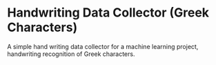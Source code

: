 # Handwriting Data Collector (Greek Characters) #

A simple hand writing data collector for a machine learning project, handwriting recognition of Greek characters. 